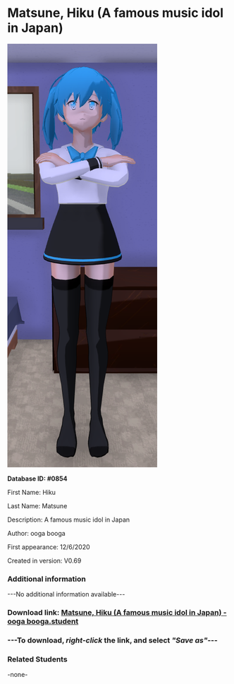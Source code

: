 # Matsune, Hiku (A famous music idol in Japan)

<img src="../../Files/Images/Matsune, Hiku (A famous music idol in Japan).png" title="Matsune, Hiku (A famous music idol in Japan) - ooga booga">

**Database ID: #0854**

First Name: Hiku

Last Name: Matsune

Description: A famous music idol in Japan

Author: ooga booga

First appearance: 12/6/2020

Created in version: V0.69

### Additional information

---No additional information available---

### Download link: <a href="https://raw.githubusercontent.com/Arbiter1223/Daigaku-Gurashi-Custom-Students/master/Files/Student%20Files/Matsune%2C%20Hiku%20(A%20famous%20music%20idol%20in%20Japan)%20-%20ooga%20booga.student">Matsune, Hiku (A famous music idol in Japan) - ooga booga.student</a>

### ---**To download, _right-click_ the link, and select _"Save as"_**---

### Related Students

-none-
